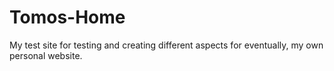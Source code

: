 # Tomos-Home
My test site for testing and creating different aspects for eventually, my own personal website.
